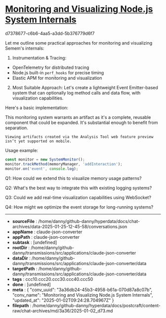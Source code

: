 # [Monitoring and Visualizing Node.js System Internals](https://claude.ai/chat/3a36db24-45b3-4958-b61a-070d87a8c07b)

d7378677-c6b6-4aa5-a3dd-5b376779d6f7

 Let me outline some practical approaches for monitoring and visualizing Semem's internals:

1. Instrumentation & Tracing:
- OpenTelemetry for distributed tracing
- Node.js built-in `perf_hooks` for precise timing
- Elastic APM for monitoring and visualization

2. Most Suitable Approach:
Let's create a lightweight Event Emitter-based system that can optionally log method calls and data flow, with visualization capabilities.

Here's a basic implementation:

<antThinking>This monitoring system warrants an artifact as it's a complete, reusable component that could be expanded. It's substantial enough to benefit from separation.</antThinking>
```
Viewing artifacts created via the Analysis Tool web feature preview isn’t yet supported on mobile.
```



Usage example:
```javascript
const monitor = new SystemMonitor();
monitor.trackMethod(memoryManager, 'addInteraction');
monitor.on('event', console.log);
```

Q1: How could we extend this to visualize memory usage patterns?

Q2: What's the best way to integrate this with existing logging systems?

Q3: Could we add real-time visualization capabilities using WebSocket?

Q4: How might we optimize the event storage for long-running systems?

---

* **sourceFile** : /home/danny/github-danny/hyperdata/docs/chat-archives/data-2025-01-25-12-45-58/conversations.json
* **appName** : claude-json-converter
* **appPath** : claude-json-converter
* **subtask** : [undefined]
* **rootDir** : /home/danny/github-danny/transmissions/src/applications/claude-json-converter
* **dataDir** : /home/danny/github-danny/transmissions/src/applications/claude-json-converter/data
* **targetPath** : /home/danny/github-danny/transmissions/src/applications/claude-json-converter/data
* **tags** : ccc10.ccc20.ccc30.ccc40.ccc50
* **done** : [undefined]
* **meta** : {
  "conv_uuid": "3a36db24-45b3-4958-b61a-070d87a8c07b",
  "conv_name": "Monitoring and Visualizing Node.js System Internals",
  "updated_at": "2025-01-02T09:24:28.704967Z"
}
* **filepath** : /home/danny/github-danny/hyperdata/docs/postcraft/content-raw/chat-archives/md/3a36/2025-01-02_d73.md